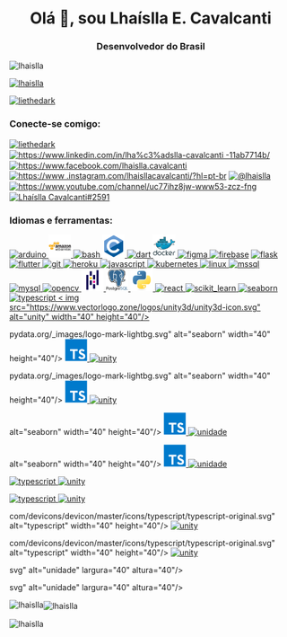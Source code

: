 <h1 align="center">Olá 👋, sou Lhaíslla E. Cavalcanti</h1>
<h3 align="center">Desenvolvedor do Brasil</h3>

<p align="left"> <img src=" https://komarev.com/ghpvc/?username=lhaislla&label=Profile%20views&color=0e75b6&style=flat" alt="lhaislla" /> </p>

<p align="left"> <a href="https:/ /github.com/ryo-ma/github-profile-trophy"><img src="https://github-profile-trophy.vercel.app/?username=lhaislla" alt="lhaislla" /></a > </p>

<p align="left"> <a href="https://twitter.com/liethedark" target="blank"><img src="https://img.shields.io/twitter /follow/liethedark?logo=twitter&style=for-the-badge" alt="liethedark" /></a> </p>

<h3 align="left">Conecte-se comigo:</h3>
<p align="left">
<a href="https://twitter.com/liethedark" target="blank"><img align="center" src="https://raw.githubusercontent.com/rahuldkjain/github-profile-readme-generator /master/src/images/icons/Social/twitter.svg" alt="liethedark" height="30" width="40" /></a>
<a href="https://linkedin.com/in /https://www.linkedin.com/in/lha%c3%adslla-cavalcanti-11ab7714b/" target="blank"><img align="center" src="https://raw.githubusercontent.com/ rahuldkjain/github-profile-readme-generator/master/src/images/icons/Social/linked-in-alt.svg" alt="https://www.linkedin.com/in/lha%c3%adslla-cavalcanti -11ab7714b/" height="30" width="40" /></a>
<a href="https://fb.com/https://www.facebook.com/lhaislla.cavalcanti" target="blank"><img align="center" src="https://raw.githubusercontent .com/rahuldkjain/github-profile-readme-generator/master/src/images/icons/Social/facebook.svg" alt="https://www.facebook.com/lhaislla.cavalcanti" height="30" largura ="40" /></a>
<a href="https://instagram.com/https://www.instagram.com/lhaisllacavalcanti/?hl=pt-br" target="blank"><img align="center" src="https://raw.githubusercontent.com/rahuldkjain/github-profile-readme-generator/master/src/images/icons/Social/instagram.svg" alt="https://www .instagram.com/lhaisllacavalcanti/?hl=pt-br" height="30" width="40" /></a>
<a href="https://medium.com/@lhaislla" target="blank"><img align="center" src="https://raw.githubusercontent.com/rahuldkjain/github-profile-readme- generator/master/src/images/icons/Social/medium.svg" alt="@lhaislla" height="30" width="40" /></a>
<a href="https://www.youtube .com/c/https://www.youtube.com/channel/uc77ihz8jw-www53-zcz-fng" target="blank"><img align="center" src="https://raw.githubusercontent.com /rahuldkjain/github-profile-readme-generator/master/src/images/icons/Social/youtube.svg" alt="https://www.youtube.com/channel/uc77ihz8jw-www53-zcz-fng" height= "30" largura="40" /></a>
<a href="https://discord.gg/Lhaíslla Cavalcanti#2591" target="blank"><img align="center" src="https://raw.githubusercontent.com/rahuldkjain/github-profile- readme-generator/master/src/images/icons/Social/discord.svg" alt="Lhaíslla Cavalcanti#2591" height="30" width="40" /></a>
</p>

<h3 align= "left">Idiomas e ferramentas:</h3>
<p align="left"> <a href="https://www.arduino.cc/" target="_blank" rel="noreferrer"> <img src="https://cdn.worldvectorlogo.com/ logos/arduino-1.svg" alt="arduino" width="40" height="40"/> </a> <a href="https://aws.amazon.com" target="_blank" rel ="noreferrer"> <img src="https://raw.githubusercontent.com/devicons/devicon/master/icons/amazonwebservices/amazonwebservices-original-wordmark.svg" alt="aws" width="40" height= "40"/> </a> <a href="https://www.gnu.org/software/bash/" target="_blank" rel="noreferrer"> <img src="https://www .vectorlogo.zone/logos/gnu_bash/gnu_bash-icon.svg" alt="bash" width="40" height="40"/> </a> <a href="https://www.cprogramming.com/ " target="_blank" rel="noreferrer"> <img src="https://raw.githubusercontent.com/devicons/devicon/master/icons/c/c-original.svg" alt="c" width= "40" height="40"/> </a> <a href="https://dart.dev" target="_blank" rel="noreferrer"> <img src="https://www.vectorlogo .zone/logos/dartlang/dartlang-icon.svg" alt="dart" width="40" height="40"/> </a> <a href="https://www.docker.com/" alvo="_blank"rel="noreferrer"> <img src="https://raw.githubusercontent.com/devicons/devicon/master/icons/docker/docker-original-wordmark.svg" alt="docker" width="40" height ="40"/> </a> <a href="https://www.figma.com/" target="_blank" rel="noreferrer"> <img src="https://www.vectorlogo. zone/logos/figma/figma-icon.svg" alt="figma" width="40" height="40"/> </a> <a href="https://firebase.google.com/" target ="_blank" rel="noreferrer"> <img src="https://www.vectorlogo.zone/logos/firebase/firebase-icon.svg" alt="firebase" width="40" height="40" /></a> <a href="https://flask.palletsprojects.com/" target="_blank" rel="noreferrer"> <img src="https://www.vectorlogo.zone/logos/pocoo_flask/ pocoo_flask-icon.svg" alt="flask" width="40" height="40"/> </a> <a href="https://flutter.dev" target="_blank" rel="noreferrer" > <img src="https://www.vectorlogo.zone/logos/flutterio/flutterio-icon.svg" alt="flutter" width="40" height="40"/> </a> <a href ="https://git-scm.com/" target="_blank" rel="noreferrer"> <img src="https://www.vectorlogo.zone/logos/git-scm/git-scm-icon .svg"alt="git" width="40" height="40"/> </a> <a href="https://heroku.com" target="_blank" rel="noreferrer"> <img src=" https://www.vectorlogo.zone/logos/heroku/heroku-icon.svg" alt="heroku" width="40" height="40"/> </a> <a href="https:// developer.mozilla.org/en-US/docs/Web/JavaScript" target="_blank" rel="noreferrer"> <img src="https://raw.githubusercontent.com/devicons/devicon/master/icons/ javascript/javascript-original.svg" alt="javascript" width="40" height="40"/> </a> <a href="https://kubernetes.io" target="_blank"rel="noreferrer"> <img src="https://www.vectorlogo.zone/logos/kubernetes/kubernetes-icon.svg" alt="kubernetes" width="40" height="40"/> </ a> <a href="https://www.linux.org/" target="_blank" rel="noreferrer"> <img src="https://raw.githubusercontent.com/devicons/devicon/master/ icons/linux/linux-original.svg" alt="linux" width="40" height="40"/> </a> <a href="https://www.microsoft.com/en-us/ sql-server" target="_blank" rel="noreferrer"> <img src="https://www.svgrepo.com/show/303229/microsoft-sql-server-logo.svg" alt="mssql" largura ="40" altura="40"/> </a> <a href="https://www.mysql.com/" target="_blank" rel="noreferrer"> <img src="https://raw.githubusercontent.com/ devicons/devicon/master/icons/mysql/mysql-original-wordmark.svg" alt="mysql" width="40" height="40"/> </a> <a href="https://opencv. org/" target="_blank" rel="noreferrer"> <img src="https://www.vectorlogo.zone/logos/opencv/opencv-icon.svg" alt="opencv" width="40" height ="40"/> </a> <a href="https://pandas.pydata.org/" target="_blank" rel="noreferrer"> <img src="https://raw.githubusercontent.com/devicons/devicon/2ae2a900d2f041da66e950e4d48052658d850630/icons/pandas/pandas-original.svg" alt="pandas" width="40" height="40"/> </a> <a href="https://www. postgresql.org" target="_blank" rel="noreferrer"> <img src="https://raw.githubusercontent.com/devicons/devicon/master/icons/postgresql/postgresql-original-wordmark.svg" alt= "postgresql" width="40" height="40"/> </a> <a href="https://www.python.org" target="_blank" rel="noreferrer"> <img src=" https://raw.githubusercontent.com/devicons/devicon/master/icons/python/python-original.svg" alt="python" width="40" height="40"/> </a> <a href="https://reactjs.org/" target="_blank" rel="noreferrer"> <img src="https://raw.githubusercontent.com/devicons/ devicon/master/icons/react/react-original-wordmark.svg" alt="react" width="40" height="40"/> </a> <a href="https://scikit-learn. org/" target="_blank" rel="noreferrer"> <img src="https://upload.wikimedia.org/wikipedia/commons/0/05/Scikit_learn_logo_small.svg" alt="scikit_learn" width="40 " height="40"/> </a> <a href="https://seaborn.pydata.org/" target="_blank" rel="noreferrer"> <img src="https://seaborn.pydata.org/_images/logo-mark-lightbg.svg" alt="seaborn" width="40" height="40"/> </a> <a href=" https://www.typescriptlang.org/" target="_blank" rel="noreferrer"> <img src="https://raw.githubusercontent.com/devicons/devicon/master/icons/typescript/typescript-original .svg" alt="typescript" width="40" height="40"/> </a> <a href="https://unity.com/" target="_blank" rel="noreferrer"> < img src="https://www.vectorlogo.zone/logos/unity3d/unity3d-icon.svg" alt="unity" width="40" height="40"/> </a> </p>pydata.org/_images/logo-mark-lightbg.svg" alt="seaborn" width="40" height="40"/> </a> <a href="https://www.typescriptlang.org/ " target="_blank" rel="noreferrer"> <img src="https://raw.githubusercontent.com/devicons/devicon/master/icons/typescript/typescript-original.svg" alt="typescript" width= "40" height="40"/> </a> <a href="https://unity.com/" target="_blank" rel="noreferrer"> <img src="https://www. vectorlogo.zone/logos/unity3d/unity3d-icon.svg" alt="unity" width="40" height="40"/> </a> </p>pydata.org/_images/logo-mark-lightbg.svg" alt="seaborn" width="40" height="40"/> </a> <a href="https://www.typescriptlang.org/ " target="_blank" rel="noreferrer"> <img src="https://raw.githubusercontent.com/devicons/devicon/master/icons/typescript/typescript-original.svg" alt="typescript" width= "40" height="40"/> </a> <a href="https://unity.com/" target="_blank" rel="noreferrer"> <img src="https://www. vectorlogo.zone/logos/unity3d/unity3d-icon.svg" alt="unity" width="40" height="40"/> </a> </p>alt="seaborn" width="40" height="40"/> </a> <a href="https://www.typescriptlang.org/" target="_blank" rel="noreferrer"> <img src="https://raw.githubusercontent.com/devicons/devicon/master/icons/typescript/typescript-original.svg" alt="typescript" width="40" height="40"/> </a> <a href="https://unity.com/" target="_blank" rel="noreferrer"> <img src="https://www.vectorlogo.zone/logos/unity3d/unity3d-icon.svg" alt="unidade" largura="40" altura="40"/> </a> </p>alt="seaborn" width="40" height="40"/> </a> <a href="https://www.typescriptlang.org/" target="_blank" rel="noreferrer"> <img src="https://raw.githubusercontent.com/devicons/devicon/master/icons/typescript/typescript-original.svg" alt="typescript" width="40" height="40"/> </a> <a href="https://unity.com/" target="_blank" rel="noreferrer"> <img src="https://www.vectorlogo.zone/logos/unity3d/unity3d-icon.svg" alt="unidade" largura="40" altura="40"/> </a> </p><a href="https://www.typescriptlang.org/" target="_blank" rel="noreferrer"> <img src="https://raw.githubusercontent.com/devicons/devicon/master/icons/ typescript/typescript-original.svg" alt="typescript" width="40" height="40"/> </a> <a href="https://unity.com/" target="_blank" rel= "noreferrer"> <img src="https://www.vectorlogo.zone/logos/unity3d/unity3d-icon.svg" alt="unity" width="40" height="40"/> </a> </p><a href="https://www.typescriptlang.org/" target="_blank" rel="noreferrer"> <img src="https://raw.githubusercontent.com/devicons/devicon/master/icons/ typescript/typescript-original.svg" alt="typescript" width="40" height="40"/> </a> <a href="https://unity.com/" target="_blank" rel= "noreferrer"> <img src="https://www.vectorlogo.zone/logos/unity3d/unity3d-icon.svg" alt="unity" width="40" height="40"/> </a> </p>com/devicons/devicon/master/icons/typescript/typescript-original.svg" alt="typescript" width="40" height="40"/> </a> <a href="https://unity. com/" target="_blank" rel="noreferrer"> <img src="https://www.vectorlogo.zone/logos/unity3d/unity3d-icon.svg" alt="unity" width="40" height ="40"/> </a> </p>com/devicons/devicon/master/icons/typescript/typescript-original.svg" alt="typescript" width="40" height="40"/> </a> <a href="https://unity. com/" target="_blank" rel="noreferrer"> <img src="https://www.vectorlogo.zone/logos/unity3d/unity3d-icon.svg" alt="unity" width="40" height ="40"/> </a> </p>svg" alt="unidade" largura="40" altura="40"/> </a> </p>svg" alt="unidade" largura="40" altura="40"/> </a> </p>

<p><img align="left" src="https://github-readme-stats.vercel.app/api/top-langs?username=lhaislla&show_icons=true&locale=en&layout=compact" alt="lhaislla" /> </p>

<p> <img align="center" src="https://github-readme-stats.vercel.app/api?username=lhaislla&show_icons=true&locale=en" alt="lhaislla" /> </p>

<p><img align="center" src="https://github-readme-streak-stats.herokuapp.com/?user=lhaislla&" alt="lhaislla" /></p>
